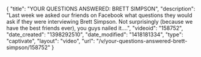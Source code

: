 {
    "title": "YOUR QUESTIONS ANSWERED: BRETT SIMPSON",
    "description": "Last week we asked our friends on Facebook what questions they would ask if they were interviewing Brett Simpson. Not surprisingly (because we have the best friends ever), you guys nailed it....",
    "videoid": "158752",
    "date_created": "1398292510",
    "date_modified": "1418181334",
    "type": "captivate",
    "layout": "video",
    "url": "\/v\/your-questions-answered-brett-simpson\/158752"
}